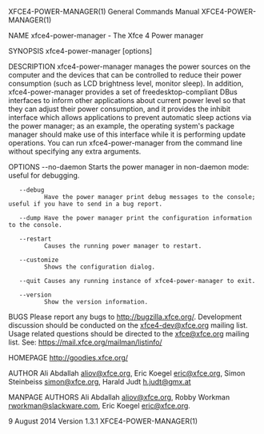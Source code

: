 XFCE4-POWER-MANAGER(1)                                                           General Commands Manual                                                           XFCE4-POWER-MANAGER(1)

NAME
       xfce4-power-manager - The Xfce 4 Power manager

SYNOPSIS
       xfce4-power-manager [options]

DESCRIPTION
       xfce4-power-manager  manages  the  power  sources  on the computer and the devices that can be controlled to reduce their power consumption (such as LCD brightness level, monitor
       sleep). In addition,  xfce4-power-manager provides a set of freedesktop-compliant DBus interfaces to inform other applications about current power level so that  they can  adjust
       their  power  consumption, and it provides the inhibit  interface which allows applications to prevent automatic sleep actions via the power manager; as an example, the operating
       system's package manager should make use of this interface while it is performing update operations.
       You can run xfce4-power-manager from the command line without specifying any extra arguments.

OPTIONS
       --no-daemon
              Starts the power manager in non-daemon mode: useful for debugging.

       --debug
              Have the power manager print debug messages to the console; useful if you have to send in a bug report.

       --dump Have the power manager print the configuration information to the console.

       --restart
              Causes the running power manager to restart.

       --customize
              Shows the configuration dialog.

       --quit Causes any running instance of xfce4-power-manager to exit.

       --version
              Show the version information.

BUGS
       Please report any bugs to http://bugzilla.xfce.org/.  Development discussion should be conducted on the xfce4-dev@xfce.org  mailing  list.   Usage  related  questions  should  be
       directed to the xfce@xfce.org mailing list. See: https://mail.xfce.org/mailman/listinfo/

HOMEPAGE
       http://goodies.xfce.org/

AUTHOR
       Ali Abdallah <aliov@xfce.org>, Eric Koegel <eric@xfce.org>, Simon Steinbeiss <simon@xfce.org>, Harald Judt <h.judt@gmx.at>

MANPAGE AUTHORS
       Ali Abdallah <aliov@xfce.org>, Robby Workman <rworkman@slackware.com>, Eric Koegel <eric@xfce.org>.

9 August 2014                                                                         Version 1.3.1                                                                XFCE4-POWER-MANAGER(1)
